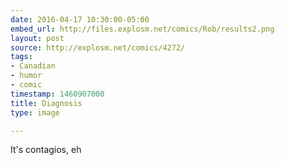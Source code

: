 ```yaml
---
date: 2016-04-17 10:30:00-05:00
embed_url: http://files.explosm.net/comics/Rob/results2.png
layout: post
source: http://explosm.net/comics/4272/
tags:
- Canadian
- humor
- comic
timestamp: 1460907000
title: Diagnosis
type: image

---
```

It's contagios, eh